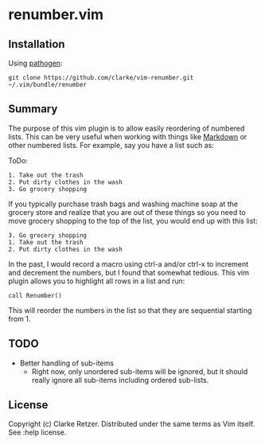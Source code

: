 # renumber.vim

## Installation

Using [pathogen]( https://github.com/tpope/vim-pathogen ):

```
git clone https://github.com/clarke/vim-renumber.git ~/.vim/bundle/renumber
```

## Summary

The purpose of this vim plugin is to allow easily reordering of numbered lists. This can be very useful when working with things like [Markdown](http://daringfireball.net/projects/markdown/) or other numbered lists. For example, say you have a list such as:

ToDo:

```
1. Take out the trash
2. Put dirty clothes in the wash
3. Go grocery shopping
```

If you typically purchase trash bags and washing machine soap at the grocery store and realize that you are out of these things so you need to move grocery shopping to the top of the list, you would end up with this list:

```
3. Go grocery shopping
1. Take out the trash
2. Put dirty clothes in the wash
```

In the past, I would record a macro using ctrl-a and/or ctrl-x to increment and decrement the numbers, but I found that somewhat tedious. This vim plugin allows you to highlight all rows in a list and run:

```
call Renumber()
```

This will reorder the numbers in the list so that they are sequential starting from 1.


## TODO
- Better handling of sub-items
    - Right now, only unordered sub-items will be ignored, but it should really ignore all sub-items including ordered sub-lists.

## License

Copyright (c) Clarke Retzer. Distributed under the same terms as Vim itself. See :help license.
